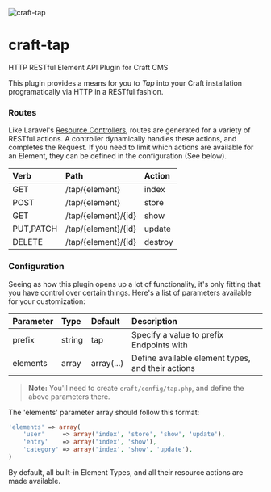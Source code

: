 ![](http://f.cl.ly/items/432N143b3r3H3L1Q2A1z/McLL8Xzni.png "craft-tap")

# craft-tap

HTTP RESTful Element API Plugin for Craft CMS

This plugin provides a means for you to *Tap* into your Craft installation programatically via HTTP in a RESTful fashion.

### Routes

Like Laravel's [Resource Controllers](http://laravel.com/docs/controllers#resource-controllers "Resource Controllers - Laravel"), routes are generated for a variety of RESTful actions. A controller dynamically handles these actions, and completes the Request. If you need to limit which actions are available for an Element, they can be defined in the configuration (See below).

Verb      | Path                | Action
:---      | :---                | :-----
GET       | /tap/{element}      | index
POST      | /tap/{element}      | store
GET       | /tap/{element}/{id} | show
PUT,PATCH | /tap/{element}/{id} | update
DELETE    | /tap/{element}/{id} | destroy

### Configuration

Seeing as how this plugin opens up a lot of functionality, it's only fitting that you have control over certain things. Here's a list of parameters available for your customization:

Parameter | Type   | Default    | Description
:-------- | :---   | :--------- | :----------
prefix    | string | tap        | Specify a value to prefix Endpoints with
elements  | array  | array(...) | Define available element types, and their actions

> **Note:** You'll need to create `craft/config/tap.php`, and define the above parameters there.

The 'elements' parameter array should follow this format:

```php
'elements' => array(
    'user'     => array('index', 'store', 'show', 'update'),
    'entry'    => array('index', 'show'),
    'category' => array('index', 'show', 'update'),
)
```

By default, all built-in Element Types, and all their resource actions are made available.
